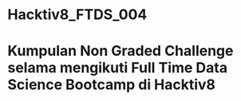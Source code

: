 # Hacktiv8_FTDS_004
# Kumpulan Non Graded Challenge selama mengikuti Full Time Data Science Bootcamp di Hacktiv8
